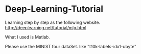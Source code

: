 # Deep-Learning-Tutorial
Learning step by step as the following website.
http://deeplearning.net/tutorial/mlp.html

What I used is Matlab.


Please use the MINIST four dataSet.
like "t10k-labels-idx1-ubyte"
